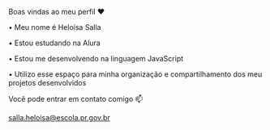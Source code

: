 Boas vindas ao meu perfil ❤️


• Meu nome é Heloísa Salla

• Estou estudando na Alura

• Estou me desenvolvendo na linguagem JavaScript

• Utilizo esse espaço para minha organização e compartilhamento dos meu projetos desenvolvidos


Você pode entrar em contato comigo 📫

salla.heloisa@escola.pr.gov.br
